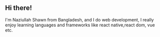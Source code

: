 ## Hi there! 

I'm Naziullah Shawn from Bangladesh, and I do web development, I really enjoy learning languages and frameworks like react native,react dom, vue etc.
